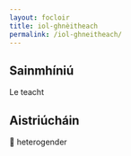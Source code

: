 ```yaml
---
layout: focloir
title: iol-ghnèitheach
permalink: /iol-ghneitheach/
---
```


## Sainmhíniú

Le teacht

## Aistriúcháin

&#x1f3f4;&#xe0067;&#xe0062;&#xe0065;&#xe006e;&#xe0067;&#xe007f; heterogender
